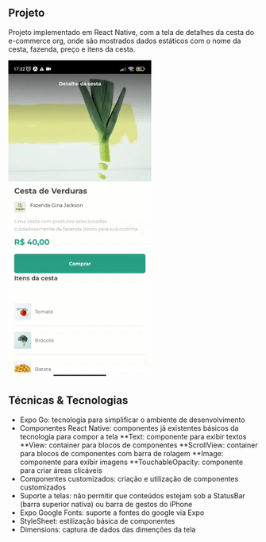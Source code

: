 ## Projeto
Projeto implementado em React Native, com a tela de detalhes da cesta do e-commerce org, onde são mostrados dados estáticos com o nome da cesta, fazenda, preço e itens da cesta.


![ReactNative](https://github.com/CarlosAlexFO/ReactNative_Cesta-Verdura/blob/main/ReactNative.gif)



## Técnicas & Tecnologias

* Expo Go: tecnologia para simplificar o ambiente de desenvolvimento
* Componentes React Native: componentes já existentes básicos da tecnologia para compor a tela
**Text: componente para exibir textos
**View: container para blocos de componentes
**ScrollView: container para blocos de componentes com barra de rolagem
**Image: componente para exibir imagens
**TouchableOpacity: componente para criar áreas clicáveis
* Componentes customizados: criação e utilização de componentes customizados
* Suporte a telas: não permitir que conteúdos estejam sob a StatusBar (barra superior nativa) ou barra de gestos do iPhone
* Expo Google Fonts: suporte a fontes do google via Expo
* StyleSheet: estilização básica de componentes
* Dimensions: captura de dados das dimenções da tela
